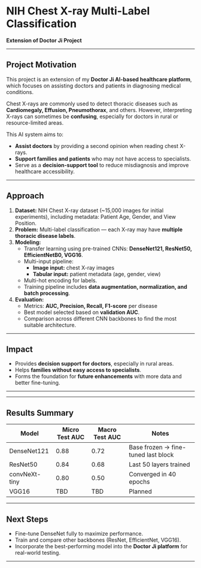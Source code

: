 # NIH Chest X-ray Multi-Label Classification
**Extension of Doctor Ji Project**

---

## Project Motivation
This project is an extension of my **Doctor Ji AI-based healthcare platform**, which focuses on assisting doctors and patients in diagnosing medical conditions.

Chest X-rays are commonly used to detect thoracic diseases such as **Cardiomegaly, Effusion, Pneumothorax**, and others. However, interpreting X-rays can sometimes be **confusing**, especially for doctors in rural or resource-limited areas.

This AI system aims to:  
- **Assist doctors** by providing a second opinion when reading chest X-rays.  
- **Support families and patients** who may not have access to specialists.  
- Serve as a **decision-support tool** to reduce misdiagnosis and improve healthcare accessibility.

---

## Approach
1. **Dataset:** NIH Chest X-ray dataset (~15,000 images for initial experiments), including metadata: Patient Age, Gender, and View Position.  
2. **Problem:** Multi-label classification — each X-ray may have **multiple thoracic disease labels**.  
3. **Modeling:**  
   - Transfer learning using pre-trained CNNs: **DenseNet121, ResNet50, EfficientNetB0, VGG16**.  
   - Multi-input pipeline:  
     - **Image input:** chest X-ray images  
     - **Tabular input:** patient metadata (age, gender, view)  
   - Multi-hot encoding for labels.  
   - Training pipeline includes **data augmentation, normalization, and batch processing**.  
4. **Evaluation:**  
   - Metrics: **AUC, Precision, Recall, F1-score** per disease  
   - Best model selected based on **validation AUC**.  
   - Comparison across different CNN backbones to find the most suitable architecture.

---

## Impact
- Provides **decision support for doctors**, especially in rural areas.  
- Helps **families without easy access to specialists**.  
- Forms the foundation for **future enhancements** with more data and better fine-tuning.

---


---

## Results Summary
| Model       |  Micro Test AUC | Macro Test AUC | Notes |
|------------|----------------|----------|-------|
| DenseNet121 | 0.88         | 0.72    | Base frozen → fine-tuned last block |
| ResNet50    | 0.84           | 0.68      | Last 50 layers trained |
| convNeXt-tiny | 0.80        | 0.50      | Converged in 40 epochs |
| VGG16       | TBD           | TBD      | Planned |


---

## Next Steps
- Fine-tune DenseNet fully to maximize performance.  
- Train and compare other backbones (ResNet, EfficientNet, VGG16).  
- Incorporate the best-performing model into the **Doctor Ji platform** for real-world testing.

---


